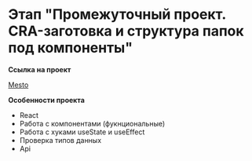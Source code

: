 # Этап "Промежуточный проект. CRA-заготовка и структура папок под компоненты"

**Ссылка на проект**

[Mesto](https://go-only.github.io/react-stellar-burger/)

**Особенности проекта**

* React
* Работа с компонентами (фукнциональные)
* Работа с хуками useState и useEffect
* Проверка типов данных
* Api
